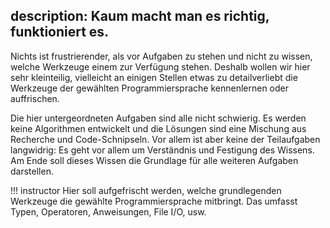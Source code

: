 description: Kaum macht man es richtig, funktioniert es.
---
Nichts ist frustrierender, als vor Aufgaben zu stehen und nicht zu wissen, welche Werkzeuge einem zur Verfügung stehen.
Deshalb wollen wir hier sehr kleinteilig, vielleicht an einigen Stellen etwas zu detailverliebt die Werkzeuge der gewählten Programmiersprache kennenlernen oder auffrischen. 

Die hier untergeordneten Aufgaben sind alle nicht schwierig. Es werden keine Algorithmen entwickelt und die Lösungen sind eine Mischung aus Recherche und Code-Schnipseln. Vor allem ist aber keine der Teilaufgaben langwidrig: Es geht vor allem um Verständnis und Festigung des Wissens. Am Ende soll dieses Wissen die Grundlage für alle weiteren Aufgaben darstellen.

!!! instructor
    Hier soll aufgefrischt werden, welche grundlegenden Werkzeuge die gewählte Programmiersprache mitbringt.
    Das umfasst Typen, Operatoren, Anweisungen, File I/O, usw.
